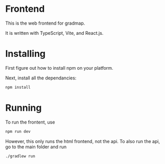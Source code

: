 # Frontend

This is the web frontend for gradmap.

It is written with TypeScript, Vite, and React.js.

# Installing
First figure out how to install npm on your platform.

Next, install all the dependancies:
```sh
npm install
```

# Running
To run the frontent, use
```sh
npm run dev
```
However, this only runs the html frontend, not the api. To also run the api, go to the main folder and run
```sh
./gradlew run
```
